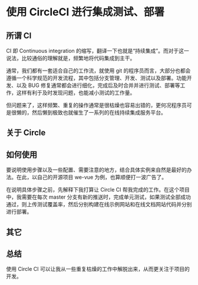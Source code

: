# 使用 CircleCI 进行集成测试、部署

## 所谓 CI

CI 即 Continuous integration 的缩写，翻译一下也就是“持续集成”。而对于这一说法，比较通俗的理解就是，频繁地将代码集成到主干。

通常，我们都有一套适合自己的工作流，就使用 git 的程序员而言，大部分也都会遵循一个科学规范的开发流程，其中包括分支管理、开发、测试以及部署。功能开发、以及 BUG 修复通常都会进行细化，完成后及时合并并进行测试、部署等工作，这样有利于及时发现问题，也能减小测试的工作量。

但问题来了，这样频繁、重复的操作通常是很枯燥也容易出错的，更何况程序员可是很懒的，然后懒到极致也就催生了一系列的在线持续集成服务平台。

## 关于 Circle



## 如何使用

要说明使用步骤以及一些配置、需要注意的地方，结合具体实例来自然是最好的办法。在此，以自己的开源项目 we-vue 为例，也算顺便打一波广告了。

在说明具体步骤之前，先解释下我打算让 Circle CI 帮我完成的工作。在这个项目中，我需要在每次 master 分支有新的推送时，完成单元测试，如果测试全部成功通过，则上传测试覆盖率，然后分别构建在线示例网站和在线文档网站代码并分别进行部署。

## 其它


## 总结

使用 Circle CI 可以让我从一些重复枯燥的工作中解脱出来，从而更关注于项目的开发。
